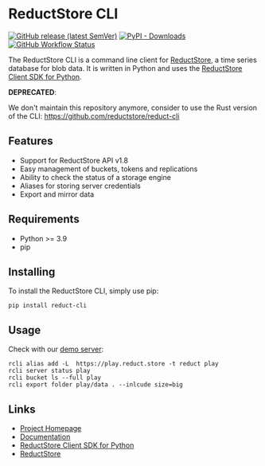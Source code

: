 # ReductStore CLI

[![GitHub release (latest SemVer)](https://img.shields.io/github/v/release/reduct-storage/reduct-cli)](https://pypi.org/project/reduct-cli)
[![PyPI - Downloads](https://img.shields.io/pypi/dm/reduct-cli)](https://pypi.org/project/reduct-cli)
[![GitHub Workflow Status](https://img.shields.io/github/actions/workflow/status/reductstore/reduct-cli/ci.yml?branch=main)](https://github.com/reductstore/reduct-cli/actions)

The ReductStore CLI is a command line client for [ReductStore](https://www.reduct.store), a time series database for
blob data. It is written in Python and uses the [ReductStore Client SDK for Python](https://py.reduct.store/).

**DEPRECATED**:

We don't maintain this repository anymore, consider to use the Rust version of the CLI: https://github.com/reductstore/reduct-cli

## Features

* Support for ReductStore API v1.8
* Easy management of buckets, tokens and replications
* Ability to check the status of a storage engine
* Aliases for storing server credentials
* Export and mirror data

## Requirements

* Python >= 3.9
* pip

## Installing

To install the ReductStore CLI, simply use pip:

```
pip install reduct-cli
```

## Usage

Check with our [demo server](https://play.reduct.store):

```shell
rcli alias add -L  https://play.reduct.store -t reduct play
rcli server status play
rcli bucket ls --full play
rcli export folder play/data . --inlcude size=big
```

## Links

* [Project Homepage](https://www.reduct.store)
* [Documentation](https://cli.reduct.store)
* [ReductStore Client SDK for Python](https://github.com/reductstore/reduct-py)
* [ReductStore](https://github.com/reductstore/reductstore)
